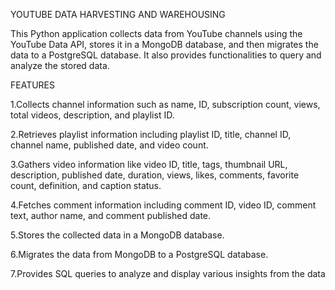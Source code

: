 YOUTUBE DATA HARVESTING AND WAREHOUSING


This Python application collects data from YouTube channels using the YouTube Data API, stores it in a MongoDB database, and then migrates the data to a PostgreSQL database. It also provides functionalities to query and analyze the stored data.

FEATURES


1.Collects channel information such as name, ID, subscription count, views, total videos, description, and playlist ID.

2.Retrieves playlist information including playlist ID, title, channel ID, channel name, published date, and video count.

3.Gathers video information like video ID, title, tags, thumbnail URL, description, published date, duration, views, likes, comments, favorite count, definition, and caption status.

4.Fetches comment information including comment ID, video ID, comment text, author name, and comment published date.

5.Stores the collected data in a MongoDB database.

6.Migrates the data from MongoDB to a PostgreSQL database.

7.Provides SQL queries to analyze and display various insights from the data
